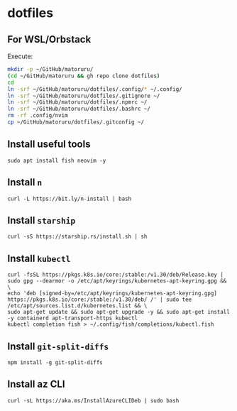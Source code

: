 # dotfiles

## For WSL/Orbstack

Execute:

```bash
mkdir -p ~/GitHub/matoruru/
(cd ~/GitHub/matoruru && gh repo clone dotfiles)
cd
ln -srf ~/GitHub/matoruru/dotfiles/.config/* ~/.config/
ln -srf ~/GitHub/matoruru/dotfiles/.gitignore ~/
ln -srf ~/GitHub/matoruru/dotfiles/.npmrc ~/
ln -srf ~/GitHub/matoruru/dotfiles/.bashrc ~/
rm -rf .config/nvim
cp ~/GitHub/matoruru/dotfiles/.gitconfig ~/
```

## Install useful tools

```
sudo apt install fish neovim -y
```

## Install `n`

```
curl -L https://bit.ly/n-install | bash
```

## Install `starship`

```
curl -sS https://starship.rs/install.sh | sh
```

## Install `kubectl`

```
curl -fsSL https://pkgs.k8s.io/core:/stable:/v1.30/deb/Release.key | sudo gpg --dearmor -o /etc/apt/keyrings/kubernetes-apt-keyring.gpg && \
echo 'deb [signed-by=/etc/apt/keyrings/kubernetes-apt-keyring.gpg] https://pkgs.k8s.io/core:/stable:/v1.30/deb/ /' | sudo tee /etc/apt/sources.list.d/kubernetes.list && \
sudo apt-get update && sudo apt-get upgrade -y && sudo apt-get install -y containerd apt-transport-https kubectl
kubectl completion fish > ~/.config/fish/completions/kubectl.fish
```

## Install `git-split-diffs`

```
npm install -g git-split-diffs
```

## Install az CLI

```
curl -sL https://aka.ms/InstallAzureCLIDeb | sudo bash
```

